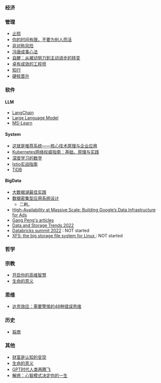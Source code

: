 ### 经济

### 管理
* [止损](https://book.douban.com/subject/26824891/)
* [你的时间有限，不要为别人而活](https://book.douban.com/subject/25984823/)
* [非对称风险](https://book.douban.com/subject/30417612/)
* [冯唐成事心法](https://book.douban.com/subject/35267458/)
* [自醒：从被动努力到主动进步的转变](https://book.douban.com/subject/27077115/)
* [卓有成效的工程师](https://book.douban.com/subject/35948443/)
* [知行](https://book.douban.com/subject/33463986/)
* [硬核晋升](https://book.douban.com/subject/34937467/)

### 软件
#### LLM
   * [LangChain](https://docs.langchain.com/docs/)
   * [Large Language Model](https://stanford-cs324.github.io/winter2022/lectures/)
   * [MS-Learn](https://drive.google.com/drive/folders/1DaG956dKeA6M17o9lSqDP3V1-MuOrHlQ)
#### System
   * [这就是推荐系统——核心技术原理与企业应用](https://book.douban.com/subject/36411276/)
   * [Kubernetes网络权威指南：基础、原理与实践](https://book.douban.com/subject/34855927/)
   * [深度学习的数学](https://book.douban.com/subject/33414479/)
   * [Istio实战指南](https://book.douban.com/subject/34797114/)
   * [TiDB](https://book.tidb.io/)
#### BigData
   * [大数据湖最佳实践](https://book.douban.com/subject/35152609/)
   * [数据密集型应用系统设计](https://book.douban.com/subject/30329536/)
      * 二刷。 
   * [High-Availability at Massive Scale: Building Google’s Data Infrastructure for Ads](https://static.googleusercontent.com/media/research.google.com/en//pubs/archive/44686.pdf)
   * [Gang Peng's articles](https://medium.com/@dsfan)
   * [Data and Storage Trends 2022](https://project.linuxfoundation.org/hubfs/LF%20Research/SODA%20Data%20Storage%20Trends%202022%20-%20Report.pdf?hsLang=en)
   * [Databricks summit 2022](https://www.youtube.com/playlist?list=PLTPXxbhUt-YVWi_cf2UUDc9VZFLoRgu0l) : NOT started
   * [XFS: the big storage file system for Linux ](https://www.usenix.org/system/files/login/articles/140-hellwig.pdf) : NOT started

### 哲学

### 宗教
* [开启你的高维智慧](https://book.douban.com/subject/27040768/)
* [生命的意义](https://book.douban.com/subject/35479839/)

### 思维
* [达克效应：需要警惕的48种错误思维](https://book.douban.com/subject/35538113/)

### 历史
* [翦商](https://book.douban.com/subject/36096304/)

### 其他
* [财富是认知的变现](https://book.douban.com/subject/35714707/)
* [生命的意义](https://book.douban.com/subject/35479839/)
* [GPT时代人类再腾飞](https://book.douban.com/subject/36455667/)
* [解惑：心智模式决定你的一生](https://book.douban.com/subject/35372999/)


